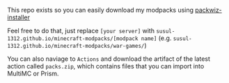 This repo exists so you can easily download my modpacks using [packwiz-installer](https://packwiz.infra.link/tutorials/installing/packwiz-installer/)

Feel free to do that, just replace `[your server]` with `susul-1312.github.io/minecraft-modpacks/[modpack name]` (e.g. `susul-1312.github.io/minecraft-modpacks/war-games/`)

You can also naviage to `Actions` and download the artifact of the latest action called `packs.zip`, which contains files that you can import into MultiMC or Prism.

